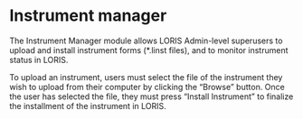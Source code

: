 # Instrument manager

The Instrument Manager module allows LORIS Admin-level superusers to upload and install instrument forms (*.linst files), and to monitor instrument status in LORIS.

To upload an instrument, users must select the file of the instrument they wish to upload from their computer by clicking the “Browse” button. 
Once the user has selected the file, they must press “Install Instrument” to finalize the installment of the instrument in LORIS.
